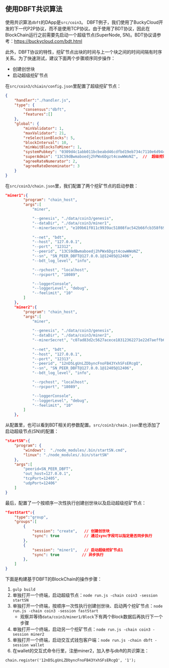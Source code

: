 ## 使用DBFT共识算法

使用共识算法`dbft`的DApp是`src/coin3`。 DBFT例子，我们使用了BuckyCloud开发的下一代P2P协议，而不是使用TCP协议。由于使用了BDT协议，因此在BlockChain运行之前需要先启动一个超级节点(SuperNode, SN)。BDT协议请参考：https://buckycloud.com/bdt.html

此外，DBFT协议的特性，挖矿节点出块的时间与上一个块之间的时间间隔有时序关系。为了快速测试，建议下面两个步骤顺序同步操作：
* 创建创世块
* 启动超级挖矿节点

在`src/coin3/chiain/config.json`里配置了超级挖矿节点：
```json
{
    "handler":"./handler.js",
    "type": {
        "consensus":"dbft",
        "features":[]
    },
    "global": {
        "minValidator": 1,
        "maxValidator": 21,
        "reSelectionBlocks": 5,
		"blockInterval": 10,
		"minWaitBlocksToMiner": 1,
        "systemPubkey": "0309d4c1abb011bcbeabd46cdfbd19eb734c7110e6d94cb08d2418ac1251f0421f",
        "superAdmin": "13CS9dBwmaboedj2hPWx6Dgzt4cowWWoNZ",  //  超级挖矿节点，也就是miner1
        "agreeRateNumerator": 2,
        "agreeRateDenominator": 3
    }
}
```

在`src/coin3/chain.json`里，我们配置了两个挖矿节点的启动参数：
```json
"miner1":{
        "program": "chain_host",
        "args":[
            "miner",

            "--genesis", "./data/coin3/genesis",
            "--dataDir", "./data/coin3/miner1",
            "--minerSecret", "e109b61f011c9939ac51808fac542b66fcb358f69bf710f5d11eb5d1f3e82bc3",
            
            "--net", "bdt", 
            "--host", "127.0.0.1", 
            "--port", "12312",
            "--peerid", "13CS9dBwmaboedj2hPWx6Dgzt4cowWWoNZ",
            "--sn", "SN_PEER_DBFT@127.0.0.1@12405@12406",
            "--bdt_log_level", "info",

            "--rpchost", "localhost",
            "--rpcport", "18089",

            "--loggerConsole",
            "--loggerLevel", "debug",
            "--feelimit", "10"
        ]
    },
    "miner2":{
        "program": "chain_host",
        "args":[
            "miner",
            
            "--genesis", "./data/coin3/genesis",
            "--dataDir", "./data/coin3/miner2",
            "--minerSecret", "c07ad83d2c5627acece18312362271e22d7aeffb6e2a6e0ffe1107371514fdc2",
            
            "--net", "bdt", 
            "--host", "127.0.0.1", 
            "--port", "12313",
            "--peerid", "12nD5LgUnLZDbyncFnoFB43YxhSFsERcgQ",
            "--sn", "SN_PEER_DBFT@127.0.0.1@12405@12406",
            "--bdt_log_level", "info",

            "--rpchost", "localhost",
            "--rpcport", "18089",

            "--loggerConsole",
            "--loggerLevel", "debug",
            "--feelimit", "10"
        ]
    },
```

从配置里，也可以看到BDT相关的参数配置。`src/coin3/chain.json`里也添加了启动超级节点(SN)的配置：
```json
"startSN":{
    "program": {
        "windows":  "./node_modules/.bin/startSN.cmd",
        "linux": "./node_modules/.bin/startSN"
    },
    "args":[
        "peerid=SN_PEER_DBFT",
        "out_host=127.0.0.1",
        "tcpPort=12405",
        "udpPort=12406"
    ]
}
```

最后，配置了一个按顺序一次性执行创建创世块以及启动超级挖矿节点：
```json
"fastStart":{
    "type":"group",
    "groups":[
        {
            "session": "create",   // 创建创世块
            "sync": true           // 通过sync字段可以指定是否同步执行
        },
        {
            "session": "miner1",   // 启动超级挖矿节点1
            "sync": true          // 异步执行
        },
    ]
}
```

下面是构建基于DBFT的BlockChain的操作步骤：

1. `gulp build`
2. 单独打开一个终端，启动超级节点：`node run.js -chain coin3 -session startSN`
2. 单独打开一个终端，按顺序一次性执行创建创世块、启动两个挖矿节点：`node run.js -chain coin3 -session fastStart`
    * 观察并等待`data/coin3/miner1/Block`下有两个Block数据后再执行下一个步骤
3. 单独打开一个终端，启动另一个挖矿节点：`node run.js -chain coin3 -session miner2`
5. 单独打开一个终端，启动交互式钱包客户端：`node run.js -chain dbft -session wallet`
6. 在wallet的交互式命令行里，注册miner2，加入参与dbft的共识算法：
```
chain.register('12nD5LgUnLZDbyncFnoFB43YxhSFsERcgQ', '1');
```
